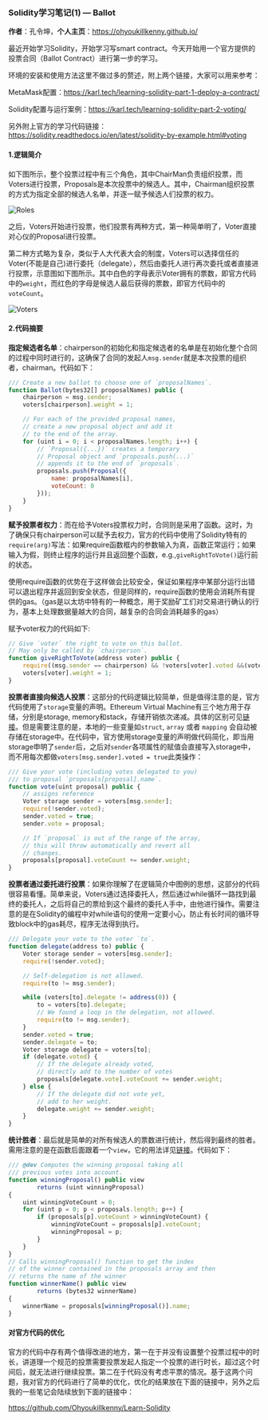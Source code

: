 ### Solidity学习笔记(1) — Ballot

**作者**：孔令坤，**个人主页**：https://ohyoukillkenny.github.io/

最近开始学习Solidity，开始学习写smart contract。今天开始用一个官方提供的投票合同（Ballot Contract）进行第一步的学习。

环境的安装和使用方法这里不做过多的赘述，附上两个链接，大家可以用来参考：

MetaMask配置：https://karl.tech/learning-solidity-part-1-deploy-a-contract/

Solidity配置与运行案例：https://karl.tech/learning-solidity-part-2-voting/

另外附上官方的学习代码链接：https://solidity.readthedocs.io/en/latest/solidity-by-example.html#voting

#### 1.逻辑简介

如下图所示，整个投票过程中有三个角色，其中ChairMan负责组织投票，而Voters进行投票，Proposals是本次投票中的候选人。其中，Chairman组织投票的方式为指定全部的候选人名单，并逐一赋予候选人们投票的权力。

![Roles](http://www.z4a.net/images/2018/01/01/12c442bfea71a1a6f.png)

之后，Voters开始进行投票，他们投票有两种方式，第一种简单明了，Voter直接对心仪的Proposal进行投票。

第二种方式略为复杂，类似于人大代表大会的制度，Voters可以选择信任的Voter(不能是自己)进行委托（delegate），然后由委托人进行再次委托或者直接进行投票，示意图如下图所示。其中白色的字母表示Voter拥有的票数，即官方代码中的`weight`，而红色的字母是候选人最后获得的票数，即官方代码中的`voteCount`。

![Voters](http://www.z4a.net/images/2018/01/01/ballot-voter.png)

#### 2.代码摘要

**指定候选者名单**：chairperson的初始化和指定候选者的名单是在初始化整个合同的过程中同时进行的，这确保了合同的发起人`msg.sender`就是本次投票的组织者，chairman。代码如下：

```javascript
/// Create a new ballot to choose one of `proposalNames`.
function Ballot(bytes32[] proposalNames) public {
    chairperson = msg.sender;
    voters[chairperson].weight = 1;

    // For each of the provided proposal names,
    // create a new proposal object and add it
    // to the end of the array.
    for (uint i = 0; i < proposalNames.length; i++) {
        // `Proposal({...})` creates a temporary
        // Proposal object and `proposals.push(...)`
        // appends it to the end of `proposals`.
        proposals.push(Proposal({
            name: proposalNames[i],
            voteCount: 0
        }));
    }
}
```

**赋予投票者权力**：而在给予Voters投票权力时，合同则是采用了函数。这时，为了确保只有chairperson可以赋予去权力，官方的代码中使用了Solidity特有的`require(arg)`写法：如果require函数框内的参数输入为真，函数正常运行；如果输入为假，则终止程序的运行并且返回整个函数，e.g.,`giveRightToVote()`运行前的状态。

使用require函数的优势在于这样做会比较安全，保证如果程序中某部分运行出错可以退出程序并返回到安全状态，但是同样的，require函数的使用会消耗所有提供的gas。（gas是以太坊中特有的一种概念，用于奖励矿工们对交易进行确认的行为，基本上处理数据量越大的合同，越复杂的合同会消耗越多的gas）

赋予voter权力的代码如下:

```javascript
// Give `voter` the right to vote on this ballot.
// May only be called by `chairperson`.
function giveRightToVote(address voter) public {
    require((msg.sender == chairperson) && !voters[voter].voted &&(voters[voter].weight == 0));
    voters[voter].weight = 1;
}
```

**投票者直接向候选人投票**：这部分的代码逻辑比较简单，但是值得注意的是，官方代码使用了`storage`变量的声明。Ethereum Virtual Machine有三个地方用于存储，分别是storage, memory和stack，存储开销依次递减。具体的区别可见[链接](https://ethereum.stackexchange.com/questions/1701/what-does-the-keyword-memory-do-exactly)。但是需要注意的是，本地的一些变量如`struct`, `array` 或者 `mapping` 会自动被存储在storage中。在代码中，官方使用storage变量的声明做代码简化，即当用storage申明了`sender`后，之后对`sender`各项属性的赋值会直接写入storage中，而不用每次都做`voters[msg.sender].voted = true`此类操作：

```javascript
/// Give your vote (including votes delegated to you)
/// to proposal `proposals[proposal].name`.
function vote(uint proposal) public {
    // assigns reference
    Voter storage sender = voters[msg.sender];
    require(!sender.voted);
    sender.voted = true;
    sender.vote = proposal;

    // If `proposal` is out of the range of the array,
    // this will throw automatically and revert all
    // changes.
    proposals[proposal].voteCount += sender.weight;
}
```

**投票者通过委托进行投票**：如果你理解了在逻辑简介中图例的思想，这部分的代码很容易看懂。简单来说，Voters通过选择委托人，然后通过while循环一路找到最终的委托人，之后将自己的票给到这个最终的委托人手中，由他进行操作。需要注意的是在Solidity的编程中对while语句的使用一定要小心，防止有长时间的循环导致block中的gas耗尽，程序无法得到执行。

```javascript
/// Delegate your vote to the voter `to`.
function delegate(address to) public {
    Voter storage sender = voters[msg.sender];
    require(!sender.voted);

    // Self-delegation is not allowed.
    require(to != msg.sender);

    while (voters[to].delegate != address(0)) {
        to = voters[to].delegate;
        // We found a loop in the delegation, not allowed.
        require(to != msg.sender);
    }
    sender.voted = true;
    sender.delegate = to;
    Voter storage delegate = voters[to];
    if (delegate.voted) {
        // If the delegate already voted,
        // directly add to the number of votes
        proposals[delegate.vote].voteCount += sender.weight;
    } else {
        // If the delegate did not vote yet,
        // add to her weight.
        delegate.weight += sender.weight;
    }
}
```

**统计胜者**：最后就是简单的对所有候选人的票数进行统计，然后得到最终的胜者。需用注意的是在函数后面跟着一个`view`，它的用法详见[链接](https://github.com/ethereum/solidity/issues/992)。代码如下：

```javascript
/// @dev Computes the winning proposal taking all
/// previous votes into account.
function winningProposal() public view
        returns (uint winningProposal)
{
    uint winningVoteCount = 0;
    for (uint p = 0; p < proposals.length; p++) {
        if (proposals[p].voteCount > winningVoteCount) {
            winningVoteCount = proposals[p].voteCount;
            winningProposal = p;
        }
    }
}
// Calls winningProposal() function to get the index
// of the winner contained in the proposals array and then
// returns the name of the winner
function winnerName() public view
        returns (bytes32 winnerName)
{
    winnerName = proposals[winningProposal()].name;
}
```

#### 对官方代码的优化

官方的代码中存有两个值得改进的地方，第一在于并没有设置整个投票过程中的时长，讲道理一个规范的投票需要投票发起人指定一个投票的进行时长，超过这个时间后，就无法进行继续投票。第二在于代码没有考虑平票的情况。基于这两个问题，我对官方的代码进行了简单的优化，优化的结果放在下面的链接中，另外之后我的一些笔记会陆续放到下面的链接中：

https://github.com/Ohyoukillkenny/Learn-Solidity